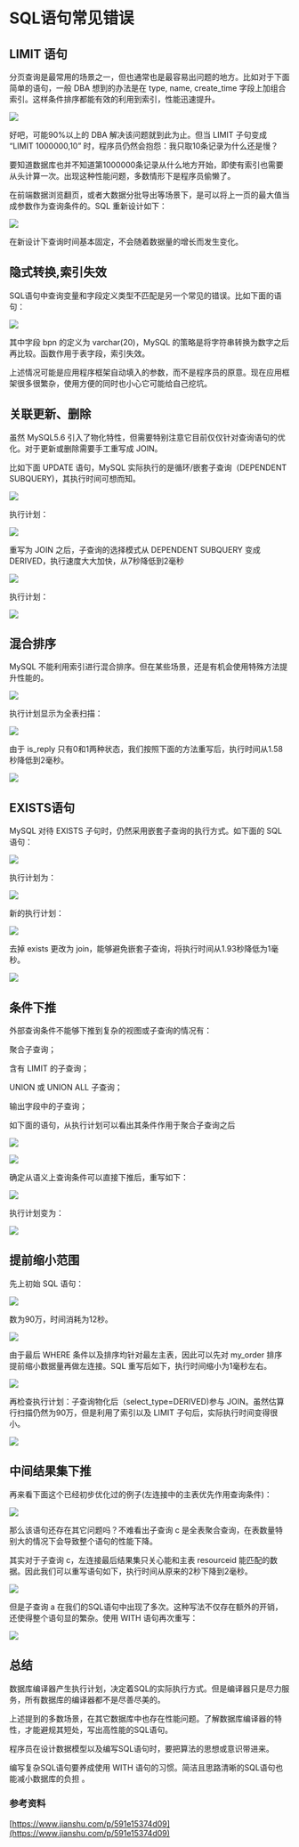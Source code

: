 # SQL语句常见错误

## LIMIT 语句

分页查询是最常用的场景之一，但也通常也是最容易出问题的地方。比如对于下面简单的语句，一般 DBA 想到的办法是在 type, name, create_time 字段上加组合索引。这样条件排序都能有效的利用到索引，性能迅速提升。

![](../../.gitbook/assets/sql-optimization-01.jpg)

好吧，可能90%以上的 DBA 解决该问题就到此为止。但当 LIMIT 子句变成 “LIMIT 1000000,10” 时，程序员仍然会抱怨：我只取10条记录为什么还是慢？

要知道数据库也并不知道第1000000条记录从什么地方开始，即使有索引也需要从头计算一次。出现这种性能问题，多数情形下是程序员偷懒了。

在前端数据浏览翻页，或者大数据分批导出等场景下，是可以将上一页的最大值当成参数作为查询条件的。SQL 重新设计如下：

![](../../.gitbook/assets/sql-optimization-02.jpg)

在新设计下查询时间基本固定，不会随着数据量的增长而发生变化。

## 隐式转换,索引失效

SQL语句中查询变量和字段定义类型不匹配是另一个常见的错误。比如下面的语句：

![](../../.gitbook/assets/sql-optimization-03.jpg)

其中字段 bpn 的定义为 varchar(20)，MySQL 的策略是将字符串转换为数字之后再比较。函数作用于表字段，索引失效。

上述情况可能是应用程序框架自动填入的参数，而不是程序员的原意。现在应用框架很多很繁杂，使用方便的同时也小心它可能给自己挖坑。

## 关联更新、删除

虽然 MySQL5.6 引入了物化特性，但需要特别注意它目前仅仅针对查询语句的优化。对于更新或删除需要手工重写成 JOIN。

比如下面 UPDATE 语句，MySQL 实际执行的是循环/嵌套子查询（DEPENDENT SUBQUERY)，其执行时间可想而知。

![](../../.gitbook/assets/sql-optimization-04.jpg)

执行计划：

![](../../.gitbook/assets/sql-optimization-05.jpg)

重写为 JOIN 之后，子查询的选择模式从 DEPENDENT SUBQUERY 变成 DERIVED，执行速度大大加快，从7秒降低到2毫秒

![](../../.gitbook/assets/sql-optimization-06.jpg)

执行计划：

![](../../.gitbook/assets/sql-optimization-07.jpg)

## 混合排序

MySQL 不能利用索引进行混合排序。但在某些场景，还是有机会使用特殊方法提升性能的。

![](../../.gitbook/assets/sql-optimization-08.jpg)

执行计划显示为全表扫描：

![](../../.gitbook/assets/sql-optimization-09.jpg)

由于 is_reply 只有0和1两种状态，我们按照下面的方法重写后，执行时间从1.58秒降低到2毫秒。

![](../../.gitbook/assets/sql-optimization-10.jpg)

## EXISTS语句

MySQL 对待 EXISTS 子句时，仍然采用嵌套子查询的执行方式。如下面的 SQL 语句：

![](../../.gitbook/assets/sql-optimization-11.jpg)

执行计划为：

![](../../.gitbook/assets/sql-optimization-12.jpg)

新的执行计划：

![](../../.gitbook/assets/sql-optimization-13.jpg)

去掉 exists 更改为 join，能够避免嵌套子查询，将执行时间从1.93秒降低为1毫秒。

![](../../.gitbook/assets/sql-optimization-14.jpg)

## 条件下推

外部查询条件不能够下推到复杂的视图或子查询的情况有：

聚合子查询；

含有 LIMIT 的子查询；

UNION 或 UNION ALL 子查询；

输出字段中的子查询；

如下面的语句，从执行计划可以看出其条件作用于聚合子查询之后

![](../../.gitbook/assets/sql-optimization-15.jpg)

![](../../.gitbook/assets/sql-optimization-16.jpg)

确定从语义上查询条件可以直接下推后，重写如下：

![](../../.gitbook/assets/sql-optimization-17.jpg)

执行计划变为：

![](../../.gitbook/assets/sql-optimization-18.jpg)

## 提前缩小范围

先上初始 SQL 语句：

![](../../.gitbook/assets/sql-optimization-19.jpg)

数为90万，时间消耗为12秒。

![](../../.gitbook/assets/sql-optimization-20.jpg)

由于最后 WHERE 条件以及排序均针对最左主表，因此可以先对 my_order 排序提前缩小数据量再做左连接。SQL 重写后如下，执行时间缩小为1毫秒左右。

![](../../.gitbook/assets/sql-optimization-21.jpg)

再检查执行计划：子查询物化后（select_type=DERIVED)参与 JOIN。虽然估算行扫描仍然为90万，但是利用了索引以及 LIMIT 子句后，实际执行时间变得很小。

![](../../.gitbook/assets/sql-optimization-22.jpg)

## 中间结果集下推

再来看下面这个已经初步优化过的例子(左连接中的主表优先作用查询条件)：

![](../../.gitbook/assets/sql-optimization-23.jpg)

那么该语句还存在其它问题吗？不难看出子查询 c 是全表聚合查询，在表数量特别大的情况下会导致整个语句的性能下降。

其实对于子查询 c，左连接最后结果集只关心能和主表 resourceid 能匹配的数据。因此我们可以重写语句如下，执行时间从原来的2秒下降到2毫秒。

![](../../.gitbook/assets/sql-optimization-24.jpg)

但是子查询 a 在我们的SQL语句中出现了多次。这种写法不仅存在额外的开销，还使得整个语句显的繁杂。使用 WITH 语句再次重写：

![](../../.gitbook/assets/sql-optimization-25.jpg)

## 总结

数据库编译器产生执行计划，决定着SQL的实际执行方式。但是编译器只是尽力服务，所有数据库的编译器都不是尽善尽美的。

上述提到的多数场景，在其它数据库中也存在性能问题。了解数据库编译器的特性，才能避规其短处，写出高性能的SQL语句。

程序员在设计数据模型以及编写SQL语句时，要把算法的思想或意识带进来。

编写复杂SQL语句要养成使用 WITH 语句的习惯。简洁且思路清晰的SQL语句也能减小数据库的负担 。

### 参考资料

[https://www.jianshu.com/p/591e15374d09](https://www.jianshu.com/p/591e15374d09)
